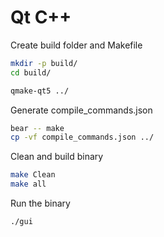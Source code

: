# Qt C++

Create build folder and Makefile

```sh
mkdir -p build/
cd build/

qmake-qt5 ../
```

Generate compile_commands.json

```sh
bear -- make
cp -vf compile_commands.json ../
```

Clean and build binary

```sh
make Clean
make all
```

Run the binary

```sh
./gui
```

